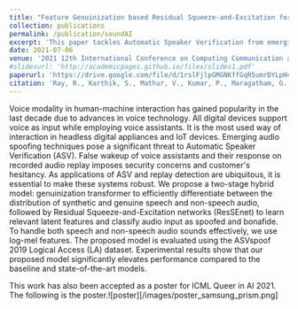 ```yaml
---
title: "Feature Genuinization based Residual Squeeze-and-Excitation for Audio Anti-Spoofing in Sound AI"
collection: publications
permalink: /publication/soundAI
excerpt: 'This paper tackles Automatic Speaker Verification from emerging Audio Spoofing Techniques as well as differentiates artificial sounds to avoid false wakeups for smart AI devices.'
date: 2021-07-06
venue: '2021 12th International Conference on Computing Communication and Networking Technologies (ICCCNT)'
#slidesurl: 'http://academicpages.github.io/files/slides1.pdf'
paperurl: 'https://drive.google.com/file/d/1rslFjlpGMGNKffGqR5umrDYLpHcboG8U/view' #'http://academicpages.github.io/files/paper1.pdf'
citation: 'Ray, R., Karthik, S., Mathur, V., Kumar, P., Maragatham, G., Tiwari, S., & Shankarappa, R. T. (2021, July). Feature genuinization based residual squeeze-and-excitation for audio anti-spoofing in sound AI. In 2021 12th International Conference on Computing Communication and Networking Technologies (ICCCNT) (pp. 1-5). IEEE'
---
```


Voice modality in human-machine interaction has gained popularity in the last decade due to advances in voice technology. All digital devices support voice as input while employing voice assistants. It is the most used way of interaction in headless digital appliances and IoT devices. Emerging audio spoofing techniques pose a significant threat to Automatic Speaker Verification (ASV). False wakeup of voice assistants and their response on recorded audio replay imposes security concerns and customer's hesitancy. As applications of ASV and replay detection are ubiquitous, it is essential to make these systems robust. We propose a two-stage hybrid model: genuinization transformer to efficiently differentiate between the distribution of synthetic and genuine speech and non-speech audio, followed by Residual Squeeze-and-Excitation networks (ResSEnet) to learn relevant latent features and classify audio input as spoofed and bonafide. To handle both speech and non-speech audio sounds effectively, we use log-mel features. The proposed model is evaluated using the ASVspoof 2019 Logical Access (LA) dataset. Experimental results show that our proposed model significantly elevates performance compared to the baseline and state-of-the-art models.

This work has also been accepted as a poster for ICML Queer in AI 2021. The following is the poster.![poster][/images/poster_samsung_prism.png]
